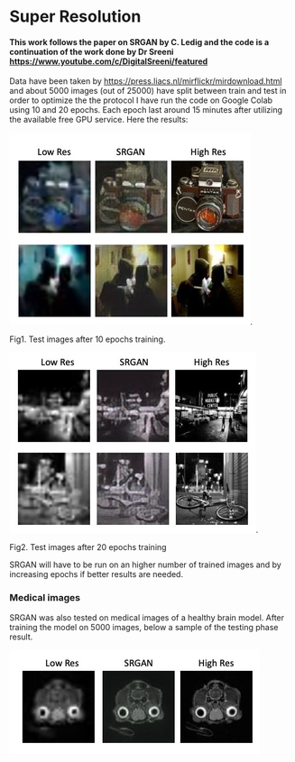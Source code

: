 # Super Resolution
#### This work follows the paper on SRGAN by C. Ledig and the code is a continuation of the work done by Dr Sreeni https://www.youtube.com/c/DigitalSreeni/featured

Data have been taken by https://press.liacs.nl/mirflickr/mirdownload.html and about 5000 images (out of 25000) have split between train and test in order to optimize the the protocol
I have run the code on Google Colab using 10 and 20 epochs. Each epoch last around 15 minutes after utilizing the available free GPU service.
Here the results:

![hello](images_for_Github/10epochs.jpeg).

Fig1. Test images after 10 epochs training. 


![hello](images_for_Github/20epochs.jpeg).

Fig2. Test images after 20 epochs training


SRGAN will have to be run on an higher number of trained images and by increasing epochs if better results are needed.



### Medical images
SRGAN was also tested on medical images of a healthy brain model. After training the model on 5000 images, below a sample of the testing phase result.

![hello](images_for_Github/brain1.jpeg)



